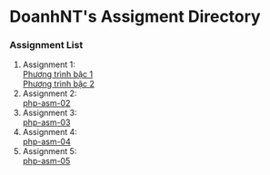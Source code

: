 # DoanhNT's Assigment Directory

### Assignment List

1. Assignment 1: </br>
[Phương trình bậc 1](https://github.com/FASTTRACKSE/FFSE1704_LP3/blob/master/Assignments/DoanhNT/LP3-BT-PHP01/php-asm-01.php)</br>
[Phương trình bậc 2](https://github.com/FASTTRACKSE/FFSE1704_LP3/blob/master/Assignments/DoanhNT/LP3-BT-PHP01/php-asm-01b.php)
2. Assignment 2: </br>
[php-asm-02](https://github.com/FASTTRACKSE/FFSE1704_LP3/blob/master/Assignments/DoanhNT/LP3-BT-PHP02/php-asm-02.php)
3. Assignment 3: </br>
[php-asm-03](https://github.com/FASTTRACKSE/FFSE1704_LP3/tree/master/Assignments/DoanhNT/LP3-BT-PHP03)
4. Assignment 4: </br>
[php-asm-04](https://github.com/FASTTRACKSE/FFSE1704_LP3/tree/master/Assignments/DoanhNT/LP3-BT-PHP04)
5. Assignment 5: </br>
[php-asm-05](https://github.com/FASTTRACKSE/FFSE1704_LP3/tree/master/Assignments/DoanhNT/LP3-BT-PHP05)